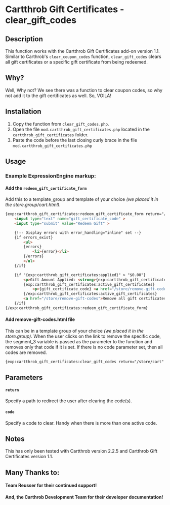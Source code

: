 # Cartthrob Gift Certificates - clear_gift_codes

## Description
This function works with the Cartthrob Gift Certificates add-on version 1.1.
Similar to Carthrob's `clear_coupon_codes` function, `clear_gift_codes` clears all gift certificates or a specific gift certificate from being redeemed.

## Why?
Well, Why not? We see there was a function to clear coupon codes, so why not add it to the gift certificates as well. So, VOILA!

## Installation
1. Copy the function from `clear_gift_codes.php`.
2. Open the file `mod.cartthrob_gift_certificates.php` located in the `cartthrob_gift_certificates` folder.
3. Paste the code before the last closing curly brace in the file `mod.cartthrob_gift_certificates.php`

## Usage

### Example ExpressionEngine markup:

#### Add the `redeem_gift_certificate_form`
Add this to a template_group and template of your choice _(we placed it in the store.group/cart.html)_.
```html
{exp:cartthrob_gift_certificates:redeem_gift_certificate_form return="/store/cart" error_handling="inline"}
	<input type="text" name="gift_certificate_code" >
	<input type="submit" value="Redeem Gift" >

	{!-- Display errors with error_handling="inline" set --}
	{if errors_exist}
		<ul>
		{errors}
			<li>{error}</li>
		{/errors}
		</ul>
	{/if}

	{if "{exp:cartthrob_gift_certificates:applied}" > "$0.00"}
		<p>Gift Amount Applied: <strong>{exp:cartthrob_gift_certificates:applied}</strong></p>
		{exp:cartthrob_gift_certificates:active_gift_certificates}
			<p>{gift_certificate_code} <a href="/store/remove-gift-codes/{gift_certificate_code}">Remove</a></p>
		{/exp:cartthrob_gift_certificates:active_gift_certificates}
		<a href="/store/remove-gift-codes">Remove all gift certificates</a>
	{/if}
{/exp:cartthrob_gift_certificates:redeem_gift_certificate_form}
```

#### Add remove-gift-codes.html file
This can be in a template group of your choice _(we placed it in the store.group)_. When the user clicks on the link to remove the specific code, the segment_3 variable is passed as the parameter to the function and removes only that code if it is set. If there is no code parameter set, then all codes are removed.
```html
{exp:cartthrob_gift_certificates:clear_gift_codes return="/store/cart" code="{segment_3}"}
```
## Parameters

#### `return`
Specify a path to redirect the user after clearing the code(s).

#### `code`
Specify a code to clear. Handy when there is more than one active code.

## Notes
This has only been tested with Cartthrob version 2.2.5 and Cartthrob Gift Certificates version 1.1.

## Many Thanks to:
#### Team Reusser for their continued support!
#### And, the Carthrob Development Team for their developer documentation!